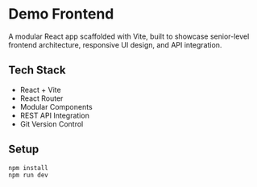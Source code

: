 # Demo Frontend

A modular React app scaffolded with Vite, built to showcase senior-level frontend architecture, responsive UI design, and API integration.

## Tech Stack
- React + Vite
- React Router
- Modular Components
- REST API Integration
- Git Version Control

## Setup
```bash
npm install
npm run dev
